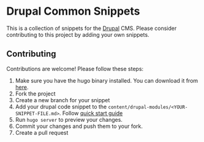 # Drupal Common Snippets

This is a collection of snippets for the [Drupal](https://www.drupal.org/) CMS.
Please consider contributing to this project by adding your own snippets.

## Contributing

Contributions are welcome! Please follow these steps:

1. Make sure you have the hugo binary installed. You can download it from [here](https://gohugo.io/installation/).
1. Fork the project
1. Create a new branch for your snippet
1. Add your drupal code snippet to the `content/drupal-modules/<YOUR-SNIPPET-FILE.md>`. Follow [quick start guide](https://gohugo.io/getting-started/quick-start/#add-content)
1. Run `hugo server` to preview your changes.
1. Commit your changes and push them to your fork.
1. Create a pull request
